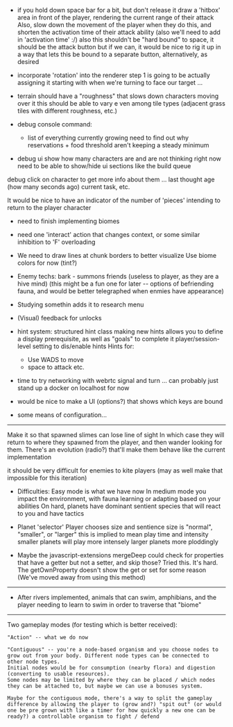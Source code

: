 - if you hold down space bar for a bit, 
    but don't release it
    draw a 'hitbox' area in front of the player,
    rendering the current range of their attack
    Also, slow down the movement of the player when they do this,
    and shorten the activation time of their attack ability
    (also we'll need to add in 'activation time' :/)
    also this shouldn't be "hard bound" to space, it should be the attack button
    but if we can, it would be nice to rig it up in a way that 
        lets this be bound to a separate button, alternatively, as desired

- incorporate 'rotation' into the renderer
    step 1 is going to be actually assigning it
    starting with when we're turning to face our target ...

- terrain should have a "roughness" that slows down characters moving over it
    this should be able to vary e ven among tile types (adjacent grass tiles with different roughness, etc.)

- debug console command:
    - list of everything currently growing
        need to find out why reservations + food threshold aren't keeping a steady minimum

- debug ui
    show how many characters are and are not thinking right now
    need to be able to show/hide ui sections like the build queue

debug click on character to get more info about them ...
    last thought age (how many seconds ago)
    current task, etc.

It would be nice to have an 
    indicator of the number of 'pieces' intending to return to the player character

- need to finish implementing biomes

- need one 'interact' action that changes context, or some similar inhibition to 'F' overloading

- We need to draw lines at chunk borders to better visualize
    Use biome colors for now (tint?)

- Enemy techs:
    bark - summons friends (useless to player, as they are a hive mind)
        (this might be a fun one for later -- options of befriending fauna, and would be better telegraphed when enmies have appearance)

- Studying somethin adds it to research menu

- (Visual) feedback for unlocks

- hint system:
    structured hint class
    making new hints allows you to define a display prerequisite, as well as "goals" to complete it
    player/session-level setting to dis/enable hints
    Hints for:
    - Use WADS to move
    - space to attack
    etc.

- time to try networking with webrtc signal and turn ... can probably just stand up a docker on localhost for now

- would be nice to make a UI (options?) that shows which keys are bound

- some means of configuration...

---

Make it so that spawned slimes can lose line of sight
In which case they will return to where they spawned from the player, and then wander looking for them.
There's an evolution (radio?) that'll make them behave like the current implementation

it should be very difficult for enemies to kite players (may as well make that impossible for this iteration)

- Difficulties: 
    Easy mode is what we have now
    In medium mode you impact the environment, with fauna learning or adapting based on your abilities
    On hard, planets have dominant sentient species that will react to you and have tactics

- Planet 'selector'
    Player chooses size and sentience
    size is "normal", "smaller", or "larger"
        this is implied to mean play time and intensity
        smaller planets will play more intensely
        larger planets more ploddingly

- Maybe the javascript-extensions mergeDeep could check for properties that have a getter but not a setter,
    and skip those?
    Tried this. It's hard. The getOwnProperty doesn't show the get or set for some reason
    (We've moved away from using this method)

---

- After rivers implemented, animals that can swim, amphibians, and the player needing to learn to swim in order to traverse that "biome"

---

Two gameplay modes (for testing which is better received):

    "Action" -- what we do now

    "Contiguous" -- you're a node-based organism and you choose nodes to grow out from your body. Different node types can be connected to other node types. 
    Initial nodes would be for consumption (nearby flora) and digestion (converting to usable resources).
    Some nodes may be limited by where they can be placed / which nodes they can be attached to, but maybe we can use a bonuses system.

    Maybe for the contiguous mode, there's a way to split the gameplay difference by allowing the player to (grow and?) "spit out" (or would one be pre grown with like a timer for how quickly a new one can be ready?) a controllable organism to fight / defend 
